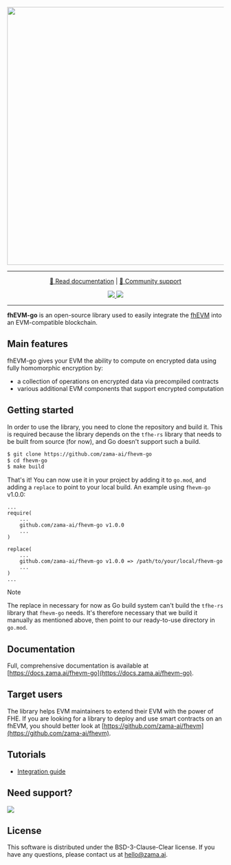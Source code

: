 <p align="center">
<!-- product name logo -->
  <img width=600 src="https://github.com/zama-ai/fhevm/assets/1384478/265d051c-e177-42b4-b9a2-d2b2e474131b">
</p>
<hr/>
<p align="center">
  <a href="https://docs.zama.ai/fhevm-go"> 📒 Read documentation</a> | <a href="https://zama.ai/community"> 💛 Community support</a>
</p>
<p align="center">
<!-- Version badge using shields.io -->
  <a href="https://github.com/zama-ai/fhevm-go/releases">
    <img src="https://img.shields.io/github/v/release/zama-ai/fhevm-go?style=flat-square">
  </a>
<!-- Zama Bounty Program -->
  <a href="https://github.com/zama-ai/bounty-program">
    <img src="https://img.shields.io/badge/Contribute-Zama%20Bounty%20Program-yellow?style=flat-square">
  </a>
</p>
<hr/>

**fhEVM-go** is an open-source library used to easily integrate the [fhEVM](https://docs.zama.ai/fhevm) into an EVM-compatible blockchain.


## Main features

fhEVM-go gives your EVM the ability to compute on encrypted data using fully homomorphic encryption by:
- a collection of operations on encrypted data via precompiled contracts
- various additional EVM components that support encrypted computation


## Getting started

In order to use the library, you need to clone the repository and build it. This is required because the library depends on the `tfhe-rs` library that needs to be built from source (for now), and Go doesn't support such a build.
```bash
$ git clone https://github.com/zama-ai/fhevm-go
$ cd fhevm-go
$ make build
```

That's it! You can now use it in your project by adding it to `go.mod`, and adding a `replace` to point to your local build. An example using `fhevm-go` v1.0.0:
```
...
require(
    ...
    github.com/zama-ai/fhevm-go v1.0.0
    ...
)

replace(
    ...
    github.com/zama-ai/fhevm-go v1.0.0 => /path/to/your/local/fhevm-go
    ...
)
...
```

> [!NOTE]
> The replace in necessary for now as Go build system can't build the `tfhe-rs` library that `fhevm-go` needs. It's therefore necessary that we build it manually as mentioned above, then point to our ready-to-use directory in `go.mod`.

## Documentation

Full, comprehensive documentation is available at [https://docs.zama.ai/fhevm-go](https://docs.zama.ai/fhevm-go).

## Target users

The library helps EVM maintainers to extend their EVM with the power of FHE. If you are looking for a library to deploy and use smart contracts on an fhEVM, you should better look at [https://github.com/zama-ai/fhevm](https://github.com/zama-ai/fhevm).

## Tutorials

- [Integration guide](https://docs.zama.ai/fhevm-go/getting-started/integration)

## Need support?

<a target="_blank" href="https://community.zama.ai">
  <img src="https://user-images.githubusercontent.com/5758427/231145251-9cb3f03f-3e0e-4750-afb8-2e6cf391fa43.png">
</a>

## License

This software is distributed under the BSD-3-Clause-Clear license. If you have any questions, please contact us at hello@zama.ai.
